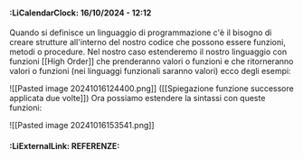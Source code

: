 #### :LiCalendarClock:  16/10/2024 - 12:12

Quando si definisce un linguaggio di programmazione c'è il bisogno di creare strutture all'interno del nostro codice che possono essere funzioni, metodi o procedure.
Nel nostro caso estenderemo il nostro linguaggio con funzioni [[High Order]] che prenderanno valori o funzioni e che ritorneranno valori o funzioni (nei linguaggi funzionali saranno valori)
 ecco degli esempi:
 
![[Pasted image 20241016124400.png]]
([[Spiegazione funzione successore applicata due volte]])
Ora possiamo estendere la sintassi con queste funzioni:

![[Pasted image 20241016153541.png]]
#### :LiExternalLink: REFERENZE: